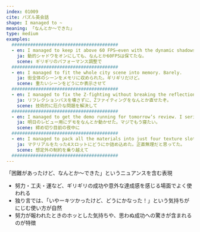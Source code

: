 ```yaml
---
index: 01009
cite: パズル英会話
shape: I managed to ~
meaning: 「なんとか〜できた」
type: medium
examples:
  ########################################
  - en: I managed to keep it above 60 FPS—even with the dynamic shadows on.
    ja: 動的シャドウをオンにしても、なんとか60FPSは保てたな。
    scene: ギリギリのパフォーマンス調整で
  ########################################
  - en: I managed to fit the whole city scene into memory. Barely.
    ja: 街全体のシーンをメモリに収められた。ギリギリだけど。
    scene: 重たいシーンをどうにか表示させて
  ########################################
  - en: I managed to fix the Z-fighting without breaking the reflection pass.
    ja: リフレクションパスを壊さずに、Zファイティングをなんとか直せたぞ。
    scene: 技術的に厄介な問題を解決して
  ########################################
  - en: I managed to get the demo running for tomorrow’s review. I seriously need sleep now.
    ja: 明日のレビュー用にデモをなんとか動かせた。マジでもう寝たい。
    scene: 締め切り目前の夜中に
  ########################################
  - en: I managed to pack all the materials into just four texture slots. Didn’t think that was even possible.
    ja: マテリアルをたった4スロットにどうにか詰め込めた。正直無理だと思ってた。
    scene: 想定外の制約を乗り越えて
  ########################################
---
```


「困難があったけど、なんとか〜できた」というニュアンスを含む表現

- 努力・工夫・運など、ギリギリの成功や意外な達成感を感じる場面でよく使われる
- 独り言では、「いやーキツかったけど、どうにかなった！」という気持ちがにじむ使い方が自然
- 努力が報われたときのホッとした気持ちや、思わぬ成功への驚きが含まれるのが特徴
